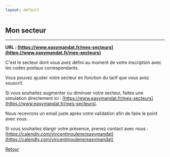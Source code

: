 ```yaml
---
layout: default
---
```


## Mon secteur

---

**URL : [https://www.easymandat.fr/mes-secteurs](https://www.easymandat.fr/mes-secteurs)**

C'est le secteur dont vous avez défini au moment de votre inscription avec les codes postaux correspondants.

Vous pouvez ajuster votre secteur en fonction du tarif que vous avez souscrit.

Si vous souhaitez augmenter ou diminuer votre secteur, faites une simulation directement ici : [https://www.easymandat.fr/mes-secteurs](https://www.easymandat.fr/mes-secteurs).

Nous recevrons un email juste après votre validation afin de faire le point avec vous.

Si vous souhaitez élargir votre présence, prenez contact avec nous : [https://calendly.com/vincentmoulene/easymandat](https://calendly.com/vincentmoulene/easymandat)

[Retour](./)

